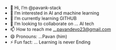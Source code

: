 - 👋 Hi, I’m @pavank-stack
- 👀 I’m interested in AI and machine learning
- 🌱 I’m currently learning GITHUB
- 💞️ I’m looking to collaborate on ... AI tech
- 📫 How to reach me ...pavandevo23@gmail.com
- 😄 Pronouns: ...Pavan (him)
- ⚡ Fun fact: ... Learning is never Ending

<!---
pavank-stack/pavank-stack is a ✨ special ✨ repository because its `README.md` (this file) appears on your GitHub profile.
You can click the Preview link to take a look at your changes.
--->
